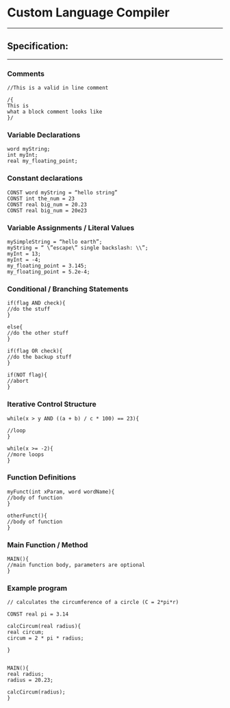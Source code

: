 # Custom Language Compiler
---

## Specification:
---
### Comments
	//This is a valid in line comment

	/{
	This is 
	what a block comment looks like
	}/


### Variable Declarations
	word myString;
	int myInt;
	real my_floating_point;

### Constant declarations
	CONST word myString = “hello string”
	CONST int the_num = 23
	CONST real big_num = 20.23
	CONST real big_num = 20e23

### Variable Assignments / Literal Values

	mySimpleString = “hello earth”;
	myString = “ \”escape\” single backslash: \\”;
	myInt = 13;
	myInt = -4;
	my_floating_point = 3.145;
	my_floating_point = 5.2e-4; 

### Conditional / Branching Statements

	if(flag AND check){
	//do the stuff
	}

	else{
	//do the other stuff
	}

	if(flag OR check){
	//do the backup stuff
	}

	if(NOT flag){
	//abort
	}

### Iterative Control Structure

	while(x > y AND ((a + b) / c * 100) == 23){

	//loop
	}

	while(x >= -2){
	//more loops
	}

### Function Definitions

	myFunct(int xParam, word wordName){
	//body of function
	}

	otherFunct(){
	//body of function
	}

### Main Function / Method
	MAIN(){
	//main function body, parameters are optional
	}

### Example program

	// calculates the circumference of a circle (C = 2*pi*r)

	CONST real pi = 3.14

	calcCircum(real radius){
	real circum;
	circum = 2 * pi * radius;

	}


	MAIN(){
	real radius;
	radius = 20.23;

	calcCircum(radius);
	}
